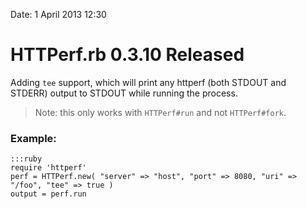 Date: 1 April 2013 12:30

# HTTPerf.rb 0.3.10 Released

Adding `tee` support, which will print any httperf (both STDOUT and STDERR) output to STDOUT while running the process.

> Note: this only works with `HTTPerf#run` and not `HTTPerf#fork`.

### Example:

    :::ruby
    require 'httperf'
    perf = HTTPerf.new( "server" => "host", "port" => 8080, "uri" => "/foo", "tee" => true )
    output = perf.run

